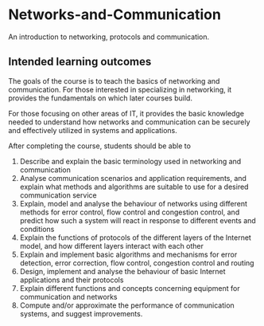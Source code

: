# Networks-and-Communication
An introduction to networking, protocols and communication.

## Intended learning outcomes
The goals of the course is to teach the basics of networking and communication. For those interested in specializing in networking, it provides the fundamentals on which later courses build.

For those focusing on other areas of IT, it provides the basic knowledge needed to understand how networks and communication can be securely and effectively utilized in systems and applications.

After completing the course, students should be able to

1. Describe and explain the basic terminology used in networking and communication
2. Analyse communication scenarios and application requirements, and explain what methods and algorithms are suitable to use for a desired communication service
3. Explain, model and analyse the behaviour of networks using different methods for error control, flow control and congestion control, and predict how such a system will react in response to different events and conditions
4. Explain the functions of protocols of the different layers of the Internet model, and how different layers interact with each other
5. Explain and implement basic algorithms and mechanisms for error detection, error correction, flow control, congestion control and routing
6. Design, implement and analyse the behaviour of basic Internet applications and their protocols
7. Explain different functions and concepts concerning equipment for communication and networks
8. Compute and/or approximate the performance of communication systems, and suggest improvements.

